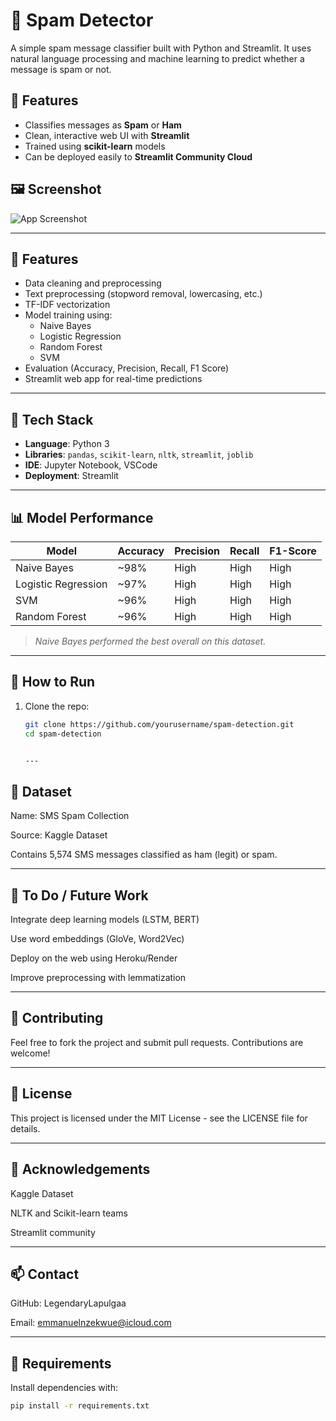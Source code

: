 # 📧 Spam Detector

A simple spam message classifier built with Python and Streamlit. It uses natural language processing and machine learning to predict whether a message is spam or not.

## 🚀 Features


- Classifies messages as **Spam** or **Ham**
- Clean, interactive web UI with **Streamlit**
- Trained using **scikit-learn** models
- Can be deployed easily to **Streamlit Community Cloud**

## 🖼️ Screenshot

![App Screenshot](screenshot.png) <!-- Optional: Add if you have a screenshot -->



---

## 🚀 Features

- Data cleaning and preprocessing
- Text preprocessing (stopword removal, lowercasing, etc.)
- TF-IDF vectorization
- Model training using:
  - Naive Bayes
  - Logistic Regression
  - Random Forest
  - SVM
- Evaluation (Accuracy, Precision, Recall, F1 Score)
- Streamlit web app for real-time predictions

---

## 🔧 Tech Stack

- **Language**: Python 3
- **Libraries**: `pandas`, `scikit-learn`, `nltk`, `streamlit`, `joblib`
- **IDE**: Jupyter Notebook, VSCode
- **Deployment**: Streamlit

---

## 📊 Model Performance

| Model               | Accuracy | Precision | Recall | F1-Score |
|--------------------|----------|-----------|--------|----------|
| Naive Bayes        | ~98%     | High      | High   | High     |
| Logistic Regression| ~97%     | High      | High   | High     |
| SVM                | ~96%     | High      | High   | High     |
| Random Forest      | ~96%     | High      | High   | High     |

> *Naive Bayes performed the best overall on this dataset.*

---

## 🧪 How to Run

1. Clone the repo:
   ```bash
   git clone https://github.com/yourusername/spam-detection.git
   cd spam-detection


   ---

   
## 📝 Dataset

Name: SMS Spam Collection

Source: Kaggle Dataset

Contains 5,574 SMS messages classified as ham (legit) or spam.

---

## 📌 To Do / Future Work

Integrate deep learning models (LSTM, BERT)

Use word embeddings (GloVe, Word2Vec)

Deploy on the web using Heroku/Render

Improve preprocessing with lemmatization

---

## 🤝 Contributing

Feel free to fork the project and submit pull requests. Contributions are welcome!

---

## 📜 License

This project is licensed under the MIT License - see the LICENSE file for details.

---

## 🙌 Acknowledgements

Kaggle Dataset

NLTK and Scikit-learn teams

Streamlit community

---

## 📫 Contact

GitHub: LegendaryLapulgaa

Email: emmanuelnzekwue@icloud.com

---

## 🔧 Requirements

Install dependencies with:

```bash
pip install -r requirements.txt
